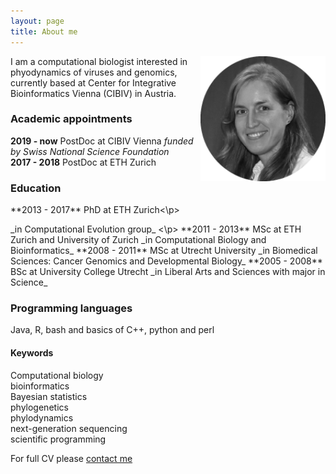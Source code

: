 ```yaml
---
layout: page
title: About me
---
```


<img src="/img/VB_bw.png" alt="Drawing" style="width: 200px;" vspace="-50px" align="right"/> I am a computational biologist interested in phyodynamics of viruses and genomics, currently based at Center for Integrative Bioinformatics Vienna (CIBIV) in Austria.  

### Academic appointments   
**2019 - now** PostDoc at CIBIV Vienna  _funded by Swiss National Science Foundation_  
**2017 - 2018** PostDoc at ETH Zurich

### Education  
<p>**2013 - 2017** PhD at ETH Zurich<\p>   <p>_in Computational Evolution group_ <\p>
**2011 - 2013** MSc at ETH Zurich and University of Zurich  _in Computational Biology and Bioinformatics_  
**2008 - 2011** MSc at Utrecht University  _in Biomedical Sciences: Cancer Genomics and Developmental Biology_  
**2005 - 2008** BSc at University College Utrecht  _in Liberal Arts and Sciences with major in Science_  

### Programming languages  
Java, R, bash and basics of C++, python and perl

#### Keywords  
Computational biology  
bioinformatics  
Bayesian statistics  
phylogenetics  
phylodynamics  
next-generation sequencing  
scientific programming  

For full CV please [contact me]("https://boskovav.github.io/contact.md")
